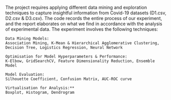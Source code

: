 The project requires applying different data mining and exploration techniques to capture insightful information from Covid-19 datasets (D1.csv, D2.csv & D3.csv). The code records the entire process of our experiment, and the report elaborates on what we find in accordance with the analysis of experimental data. The experiment involves the following techniques:
		
	Data Mining Models:
	Association Mining, K-Mean & Hierarchical Agglomerative Clustering, Decision Tree, Logistics Regression, Neural Network

	Optimisation for Model Hyperparameters & Performance:
	K-Elbow, GridSearchCV, Feature Dimensionality Reduction, Ensemble Model

	Model Evaluation:
	Silhouette Coefficient, Confusion Matrix, AUC-ROC curve

	Virtualisation for Analysis:**
	Boxplot, Histogram, Dendrogram
